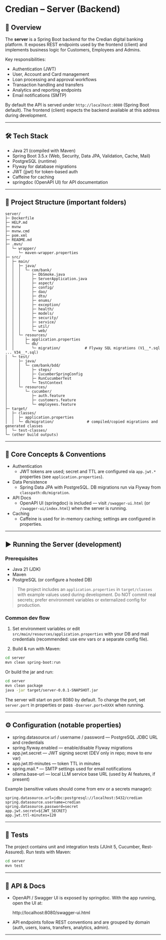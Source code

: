 
# Credian – Server (Backend)

## 🧭 Overview

The **server** is a Spring Boot backend for the Credian digital banking platform. It exposes REST endpoints used by the frontend (client) and implements business logic for Customers, Employees and Admins.

Key responsibilities:
- Authentication (JWT)
- User, Account and Card management
- Loan processing and approval workflows
- Transaction handling and transfers
- Analytics and reporting endpoints
- Email notifications (SMTP)

By default the API is served under `http://localhost:8080` (Spring Boot default). The frontend (client) expects the backend available at this address during development.

---

## 🛠️ Tech Stack

- Java 21 (compiled with Maven)
- Spring Boot 3.5.x (Web, Security, Data JPA, Validation, Cache, Mail)
- PostgreSQL (runtime)
- Flyway for database migrations
- JWT (jjwt) for token-based auth
- Caffeine for caching
- springdoc (OpenAPI UI) for API documentation

---

## 📁 Project Structure (important folders)

```text
server/
├─ Dockerfile
├─ HELP.md
├─ mvnw
├─ mvnw.cmd
├─ pom.xml
├─ README.md
├─ .mvn/
│  └─ wrapper/
│     └─ maven-wrapper.properties
├─ src/
│  ├─ main/
│  │  ├─ java/
│  │  │  └─ com/bank/
│  │  │     ├─ DbSmoke.java
│  │  │     ├─ ServerApplication.java
│  │  │     ├─ aspect/
│  │  │     ├─ config/
│  │  │     ├─ dao/
│  │  │     ├─ dto/
│  │  │     ├─ enums/
│  │  │     ├─ exception/
│  │  │     ├─ health/
│  │  │     ├─ models/
│  │  │     ├─ security/
│  │  │     ├─ service/
│  │  │     ├─ util/
│  │  │     └─ web/
│  │  └─ resources/
│  │     ├─ application.properties
│  │     └─ db/
│  │        └─ migration/           # Flyway SQL migrations (V1__*.sql ... V34__*.sql)
│  └─ test/
│     ├─ java/
│     │  └─ com/bank/bdd/
│     │     ├─ steps/
│     │     ├─ CucumberSpringConfig
│     │     ├─ RunCucumberTest
│     │     └─ TestContext
│     └─ resources/
│        └─ cucumber/
│           ├─ auth.feature
│           ├─ customers.feature
│           └─ employees.feature
├─ target/
│  ├─ classes/
│  │  ├─ application.properties
│  │  └─ db/migration/               # compiled/copied migrations and generated classes
│  └─ test-classes/
└─ (other build outputs)
```

---

## 🔑 Core Concepts & Conventions

- Authentication
  - JWT tokens are used; secret and TTL are configured via `app.jwt.*` properties (see `application.properties`).
- Data Persistence
  - Spring Data JPA with PostgreSQL. DB migrations run via Flyway from `classpath:db/migration`.
- API Docs
  - OpenAPI UI (springdoc) is included — visit `/swagger-ui.html` (or `/swagger-ui/index.html`) when the server is running.
- Caching
  - Caffeine is used for in-memory caching; settings are configured in properties.

---

## ▶️ Running the Server (development)

### Prerequisites
- Java 21 (JDK)
- Maven
- PostgreSQL (or configure a hosted DB)

> The project includes an `application.properties` in `target/classes` with example values used during development. Do NOT commit real secrets; prefer environment variables or externalized config for production.

### Common dev flow

1. Set environment variables or edit `src/main/resources/application.properties` with your DB and mail credentials (recommended: use env vars or a separate config file).

2. Build & run with Maven:

```bash
cd server
mvn clean spring-boot:run
```

Or build the jar and run:

```bash
cd server
mvn clean package
java -jar target/server-0.0.1-SNAPSHOT.jar
```

The server will start on port 8080 by default. To change the port, set `server.port` in properties or pass `-Dserver.port=XXXX` when running.

---

## ⚙️ Configuration (notable properties)

- spring.datasource.url / username / password — PostgreSQL JDBC URL and credentials
- spring.flyway.enabled — enable/disable Flyway migrations
- app.jwt.secret — JWT signing secret (DEV only in repo; move to env var)
- app.jwt.ttl-minutes — token TTL in minutes
- spring.mail.* — SMTP settings used for email notifications
- ollama.base-url — local LLM service base URL (used by AI features, if present)

Example (sensitive values should come from env or a secrets manager):

```properties
spring.datasource.url=jdbc:postgresql://localhost:5432/credian
spring.datasource.username=credian
spring.datasource.password=secret
app.jwt.secret=${JWT_SECRET}
app.jwt.ttl-minutes=120
```

---

## 🧪 Tests

The project contains unit and integration tests (JUnit 5, Cucumber, Rest-Assured). Run tests with Maven:

```bash
cd server
mvn test
```

---

## 📡 API & Docs

- OpenAPI / Swagger UI is exposed by springdoc. With the app running, open the UI at:

  http://localhost:8080/swagger-ui.html

- API endpoints follow REST conventions and are grouped by domain (auth, users, loans, transfers, analytics, admin).

---

